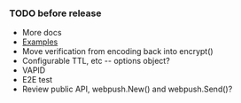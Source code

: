 ### TODO before release
 - More docs
 - [Examples](https://golang.org/pkg/testing/#hdr-Examples)
 - Move verification from encoding back into encrypt()
 - Configurable TTL, etc -- options object?
 - VAPID
 - E2E test
 - Review public API, webpush.New() and webpush.Send()?
